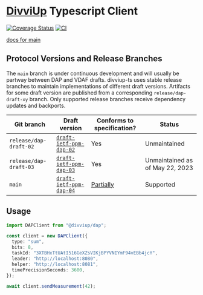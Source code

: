 # [DivviUp](https://divviup.org/) Typescript Client

[![Coverage Status](https://coveralls.io/repos/github/divviup/divviup-ts/badge.svg?branch=main)](https://coveralls.io/github/divviup/divviup-ts?branch=main)
[![CI](https://github.com/divviup/divviup-ts/actions/workflows/ci.yaml/badge.svg)](https://github.com/divviup/divviup-ts/actions/workflows/ci.yaml)

[docs for main](https://divviup.github.io/divviup-ts/)

## Protocol Versions and Release Branches

The `main` branch is under continuous development and will usually be partway between DAP and VDAF drafts. divviup-ts uses stable release branches to maintain implementations of different draft versions. Artifacts for some draft version are published from a corresponding `release/dap-draft-xy` branch. Only supported release branches receive dependency updates and backports.

| Git branch | Draft version | Conforms to specification? | Status |
| ---------- | ------------- | -------------------------- | ------ |
| `release/dap-draft-02` | [`draft-ietf-ppm-dap-02`][dap-02] | Yes | Unmaintained |
| `release/dap-draft-03` | [`draft-ietf-ppm-dap-03`][dap-03] | Yes | Unmaintained as of May 22, 2023 |
| `main` | [`draft-ietf-ppm-dap-04`][dap-04] | [Partially][dap-04-issue] | Supported |

[dap-02]: https://datatracker.ietf.org/doc/draft-ietf-ppm-dap/02/
[dap-03]: https://datatracker.ietf.org/doc/draft-ietf-ppm-dap/03/
[dap-04]: https://datatracker.ietf.org/doc/draft-ietf-ppm-dap/04/
[dap-04-issue]: https://github.com/divviup/divviup-ts/issues/216

## Usage

```typescript
import DAPClient from "@divviup/dap";

const client = new DAPClient({
  type: "sum",
  bits: 8,
  taskId: "3XTBHxTtUAtI516GeXZsVIKjBPYVNIYmF94vEBb4jcY",
  leader: "http://localhost:8080",
  helper: "http://localhost:8081",
  timePrecisionSeconds: 3600,
});

await client.sendMeasurement(42);
```
